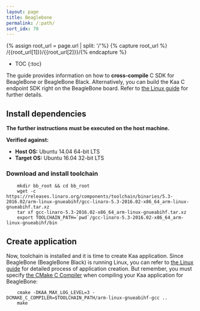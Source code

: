 ```yaml
---
layout: page
title: Beaglebone
permalink: /:path/
sort_idx: 70
---
```


{% assign root_url = page.url | split: '/'%}
{% capture root_url  %} /{{root_url[1]}}/{{root_url[2]}}/{% endcapture %}

* TOC
{:toc}

The guide provides information on how to **cross-compile** C SDK for BeagleBone or BeagleBone Black.
Alternatively, you can build the Kaa C endpoint SDK right on the BeagleBone board.
Refer to [the Linux guide]({{root_url}}Programming-guide/Using-Kaa-endpoint-SDKs/C/SDK-Linux/) for further details.

## Install dependencies

**The further instructions must be executed on the host machine.**

**Verified against:**

 - **Host OS:** Ubuntu 14.04 64-bit LTS
 - **Target OS:** Ubuntu 16.04 32-bit LTS

### Download and install toolchain

        mkdir bb_root && cd bb_root
        wget -c https://releases.linaro.org/components/toolchain/binaries/5.3-2016.02/arm-linux-gnueabihf/gcc-linaro-5.3-2016.02-x86_64_arm-linux-gnueabihf.tar.xz
        tar xf gcc-linaro-5.3-2016.02-x86_64_arm-linux-gnueabihf.tar.xz
        export TOOLCHAIN_PATH=`pwd`/gcc-linaro-5.3-2016.02-x86_64_arm-linux-gnueabihf/bin

## Create application
Now, toolchain is installed and it is time to create Kaa application.
Since BeagleBone (BeagleBone Black) is running Linux, you can refer to [the Linux guide]({{root_url}}Programming-guide/Using-Kaa-endpoint-SDKs/C/SDK-Linux/#c-sdk-build) for detailed process of application creation.
But remember, you must specify [the CMake C Compiler](http://www.vtk.org/Wiki/CMake_Cross_Compiling#Setting_up_the_system_and_toolchain) when compiling your Kaa application for BeagleBone:

        cmake -DKAA_MAX_LOG_LEVEL=3 -DCMAKE_C_COMPILER=$TOOLCHAIN_PATH/arm-linux-gnueabihf-gcc ..
        make
